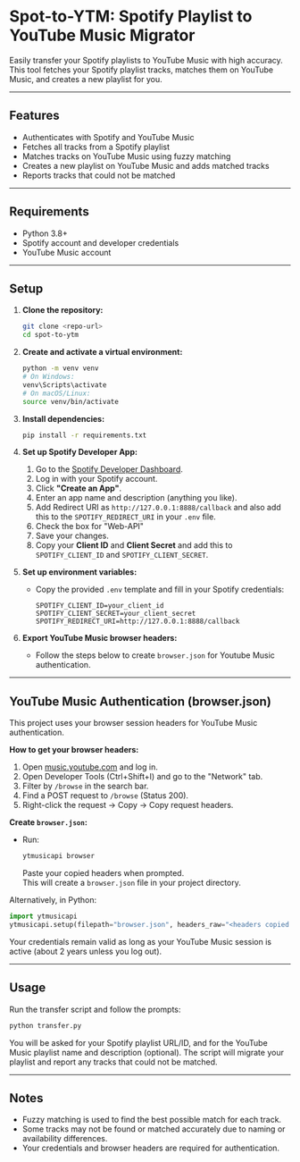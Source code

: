 # Spot-to-YTM: Spotify Playlist to YouTube Music Migrator

Easily transfer your Spotify playlists to YouTube Music with high accuracy. This tool fetches your Spotify playlist tracks, matches them on YouTube Music, and creates a new playlist for you.

---

## Features

- Authenticates with Spotify and YouTube Music
- Fetches all tracks from a Spotify playlist
- Matches tracks on YouTube Music using fuzzy matching
- Creates a new playlist on YouTube Music and adds matched tracks
- Reports tracks that could not be matched

---

## Requirements

- Python 3.8+
- Spotify account and developer credentials
- YouTube Music account

---

## Setup

1. **Clone the repository:**

   ```bash
   git clone <repo-url>
   cd spot-to-ytm
   ```

2. **Create and activate a virtual environment:**

   ```bash
   python -m venv venv
   # On Windows:
   venv\Scripts\activate
   # On macOS/Linux:
   source venv/bin/activate
   ```

3. **Install dependencies:**

   ```bash
   pip install -r requirements.txt
   ```

4. **Set up Spotify Developer App:**

   1. Go to the [Spotify Developer Dashboard](https://developer.spotify.com/dashboard).
   2. Log in with your Spotify account.
   3. Click **"Create an App"**.
   4. Enter an app name and description (anything you like).
   5. Add Redirect URI as `http://127.0.0.1:8888/callback` and also add this to the `SPOTIFY_REDIRECT_URI` in your `.env` file.
   6. Check the box for "Web-API"
   7. Save your changes.
   8. Copy your **Client ID** and **Client Secret** and add this to `SPOTIFY_CLIENT_ID` and `SPOTIFY_CLIENT_SECRET`.

5. **Set up environment variables:**

   - Copy the provided `.env` template and fill in your Spotify credentials:
     ```
     SPOTIFY_CLIENT_ID=your_client_id
     SPOTIFY_CLIENT_SECRET=your_client_secret
     SPOTIFY_REDIRECT_URI=http://127.0.0.1:8888/callback
     ```

6. **Export YouTube Music browser headers:**
   - Follow the steps below to create `browser.json` for Youtube Music authentication.

---

## YouTube Music Authentication (browser.json)

This project uses your browser session headers for YouTube Music authentication.

**How to get your browser headers:**

1. Open [music.youtube.com](https://music.youtube.com) and log in.
2. Open Developer Tools (Ctrl+Shift+I) and go to the "Network" tab.
3. Filter by `/browse` in the search bar.
4. Find a POST request to `/browse` (Status 200).
5. Right-click the request → Copy → Copy request headers.

**Create `browser.json`:**

- Run:
  ```bash
  ytmusicapi browser
  ```
  Paste your copied headers when prompted.  
  This will create a `browser.json` file in your project directory.

Alternatively, in Python:

```python
import ytmusicapi
ytmusicapi.setup(filepath="browser.json", headers_raw="<headers copied above>")
```

Your credentials remain valid as long as your YouTube Music session is active (about 2 years unless you log out).

---

## Usage

Run the transfer script and follow the prompts:

```bash
python transfer.py
```

You will be asked for your Spotify playlist URL/ID, and for the YouTube Music playlist name and description (optional). The script will migrate your playlist and report any tracks that could not be matched.

---

## Notes

- Fuzzy matching is used to find the best possible match for each track.
- Some tracks may not be found or matched accurately due to naming or availability differences.
- Your credentials and browser headers are required for authentication.

